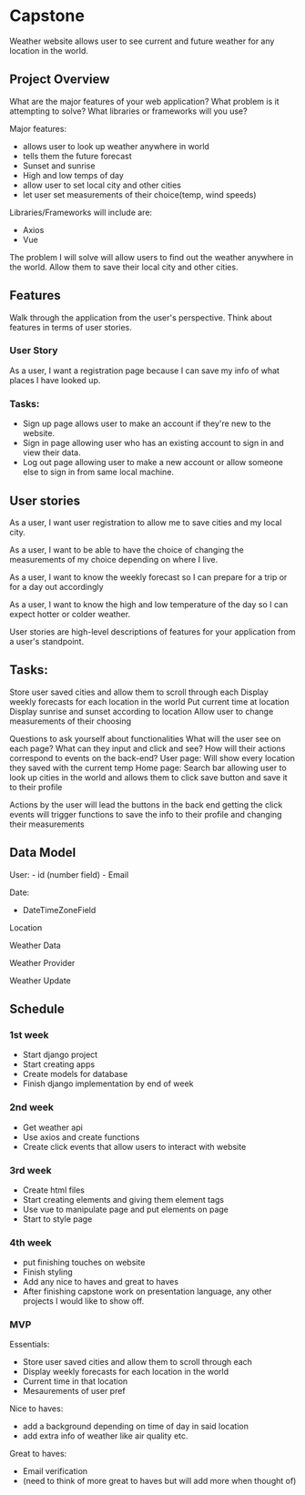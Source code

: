# Capstone
Weather website allows user to see current and future weather for any location in the world.

## Project Overview
What are the major features of your web application? What problem is it attempting to solve? What libraries or frameworks will you use?

Major features:
- allows user to look up weather anywhere in world
- tells them the future forecast
- Sunset and sunrise
- High and low temps of day
- allow user to set local city and other cities
- let user set measurements of their choice(temp, wind speeds)

Libraries/Frameworks will include are:
- Axios
- Vue

The problem I will solve will allow users to find out the weather anywhere in the world. Allow them to save their local city and other cities.


## Features
Walk through the application from the user's perspective. Think about features in terms of user stories.

### User Story
As a user, I want a registration page because I can save my info of what places I have looked up.

### Tasks:
- Sign up page allows user to make an account if they're new to the website.
- Sign in page allowing user who has an existing account to sign in and view their data.
- Log out page allowing user to make a new account or allow someone else to sign in from same local machine.

## User stories

As a user, I want user registration to allow me to save cities and my local city.

As a user, I want to be able to have the choice of changing the measurements of my choice depending on where I live.

As a user, I want to know the weekly forecast so I can prepare for a trip or for a day out accordingly

As a user, I want to know the high and low temperature of the day so I can expect hotter or colder weather.

User stories are high-level descriptions of features for your application from a user's standpoint.

## Tasks:

Store user saved cities and allow them to scroll through each
Display weekly forecasts for each location in the world
Put current time at location
Display sunrise and sunset according to location
Allow user to change measurements of their choosing


Questions to ask yourself about functionalities
What will the user see on each page? What can they input and click and see? How will their actions correspond to events on the back-end?
User page: Will show every location they saved with the current temp
Home page: Search bar allowing user to look up cities in the world and allows them to click save button and save it to their profile

Actions by the user will lead the buttons in the back end getting the click events will trigger functions to save the info to their profile and changing their measurements

## Data Model
User:
    - id (number field)
    - Email

Date: 
  - DateTimeZoneField

Location

Weather Data

Weather Provider

Weather Update





## Schedule

### 1st week
- Start django project
- Start creating apps
- Create models for database
- Finish django implementation by end of week

### 2nd week
- Get weather api 
- Use axios and create functions
- Create click events that allow users to interact with website
  
### 3rd week
- Create html files
- Start creating elements and giving them element tags
- Use vue to manipulate page and put elements on page
- Start to style page

### 4th week
- put finishing touches on website
- Finish styling
- Add any nice to haves and great to haves
- After finishing capstone work on presentation language, any other projects I would like to show off.

### MVP
Essentials:
- Store user saved cities and allow them to scroll through each
- Display weekly forecasts for each location in the world
- Current time in that location
- Mesaurements of user pref

Nice to haves:
- add a background depending on time of day in said location
- add extra info of weather like air quality etc.

Great to haves: 
- Email verification
- (need to think of more great to haves but will add more when thought of)
